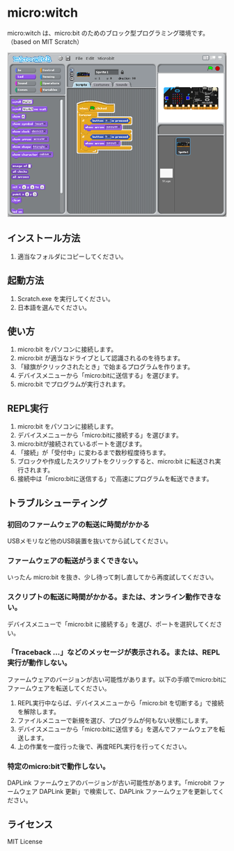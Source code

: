 # micro:witch
micro:witch は、micro:bit のためのブロック型プログラミング環境です。（based on MIT Scratch）

![screenshot1](https://raw.githubusercontent.com/EiichiroIto/microwitch/master/src/images/screenshot1.png)

## インストール方法
1. 適当なフォルダにコピーしてください。

## 起動方法
1. Scratch.exe を実行してください。
1. 日本語を選んでください。

## 使い方
1. micro:bit をパソコンに接続します。
1. micro:bit が適当なドライブとして認識されるのを待ちます。
1. 「緑旗がクリックされたとき」で始まるプログラムを作ります。
1. デバイスメニューから「micro:bitに送信する」を選びます。
1. micro:bit でプログラムが実行されます。

## REPL実行
1. micro:bit をパソコンに接続します。
1. デバイスメニューから「micro:bitに接続する」を選びます。
1. micro:bitが接続されているポートを選びます。
1. 「接続」が「受付中」に変わるまで数秒程度待ちます。
1. ブロックや作成したスクリプトをクリックすると、micro:bit に転送され実行されます。
1. 接続中は「micro:bitに送信する」で高速にプログラムを転送できます。

## トラブルシューティング
### 初回のファームウェアの転送に時間がかかる
USBメモリなど他のUSB装置を抜いてから試してください。

### ファームウェアの転送がうまくできない。
いったん micro:bit を抜き、少し待って刺し直してから再度試してください。

### スクリプトの転送に時間がかかる。または、オンライン動作できない。
デバイスメニューで「micro:bit に接続する」を選び、ポートを選択してください。

### 「Traceback ...」などのメッセージが表示される。または、REPL実行が動作しない。
ファームウェアのバージョンが古い可能性があります。以下の手順でmicro:bitにファームウェアを転送してください。

1. REPL実行中ならば、デバイスメニューから「micro:bit を切断する」で接続を解除します。
1. ファイルメニューで新規を選び、プログラムが何もない状態にします。
1. デバイスメニューから「micro:bitに送信する」を選んでファームウェアを転送します。
1. 上の作業を一度行った後で、再度REPL実行を行ってください。

### 特定のmicro:bitで動作しない。
DAPLink ファームウェアのバージョンが古い可能性があります。「microbit ファームウェア DAPLink 更新」で検索して、DAPLink ファームウェアを更新してください。

## ライセンス
MIT License

